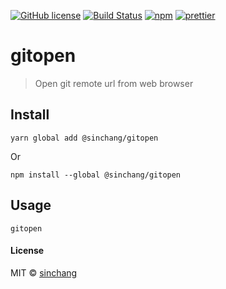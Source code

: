 [![GitHub license](https://img.shields.io/badge/license-MIT-blue.svg)](https://raw.githubusercontent.com/sinchang/gitopen/master/LICENSE)
[![Build Status](https://img.shields.io/travis/sinchang/gitopen.svg)](https://travis-ci.org/sinchang/gitopen)
[![npm](https://img.shields.io/npm/v/@sinchang/gitopen.svg)](https://www.npmjs.com/package/@sinchang/gitopen)
[![prettier](https://img.shields.io/badge/style-prettier-ff69b4.svg)](https://github.com/prettier/prettier)

# gitopen

> Open git remote url from web browser

## Install

```
yarn global add @sinchang/gitopen
```

Or

```
npm install --global @sinchang/gitopen
```

## Usage

```
gitopen
```

#### License

MIT © [sinchang](https://github.com/sinchang)
